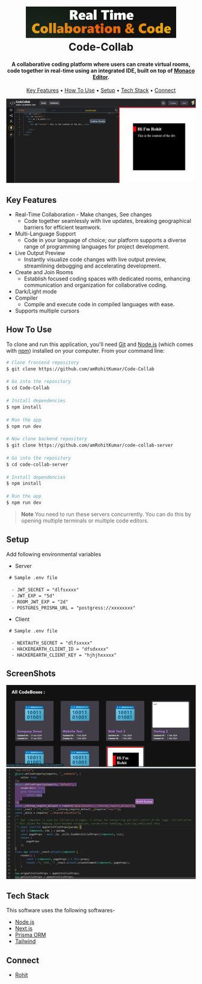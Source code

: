 
<h1 align="center">
  <br>
  <a href="https://code-collab-pink.vercel.app"><img src="https://raw.githubusercontent.com/amRohitKumar/Code-Collab/master/public/readme-assets/title.png" alt="Code-Collab" width="400"></a>
  <br>
  Code-Collab
  <br>
</h1>

<h4 align="center">A collaborative coding platform where users can create virtual rooms, code together in real-time using an integrated IDE, built on top of <a href="https://microsoft.github.io/monaco-editor/" target="_blank">Monaco Editor</a>.</h4>

<!-- <p align="center">
  <a href="https://badge.fury.io/js/electron-markdownify">
    <img src="https://badge.fury.io/js/electron-markdownify.svg"
         alt="Gitter">
  </a>
  <a href="https://gitter.im/amitmerchant1990/electron-markdownify"><img src="https://badges.gitter.im/amitmerchant1990/electron-markdownify.svg"></a>
  <a href="https://saythanks.io/to/bullredeyes@gmail.com">
      <img src="https://img.shields.io/badge/SayThanks.io-%E2%98%BC-1EAEDB.svg">
  </a>
  <a href="https://www.paypal.me/AmitMerchant">
    <img src="https://img.shields.io/badge/$-donate-ff69b4.svg?maxAge=2592000&amp;style=flat">
  </a>
</p> -->

<p align="center">
  <a href="#key-features">Key Features</a> •
  <a href="#how-to-use">How To Use</a> •
  <a href="#download">Setup</a> •
  <a href="#credits">Tech Stack</a> •
  <a href="#related">Connect</a>
</p>

![screenshot](https://raw.githubusercontent.com/amRohitKumar/Code-Collab/master/public/readme-assets/working.gif)
## Key Features

* Real-Time Collaboration - Make changes, See changes
  - Code together seamlessly with live updates, breaking geographical barriers for efficient teamwork.
* Multi-Language Support
  - Code in your language of choice; our platform supports a diverse range of programming languages for project development.
* Live Output Preview
  -  Instantly visualize code changes with live output preview, streamlining debugging and accelerating development.
* Create and Join Rooms
  - Establish focused coding spaces with dedicated rooms, enhancing communication and organization for collaborative coding.
* Dark/Light mode
* Compiler 
  - Compile and execute code in compiled languages with ease.
* Supports multiple cursors

## How To Use

To clone and run this application, you'll need [Git](https://git-scm.com) and [Node.js](https://nodejs.org/en/download/) (which comes with [npm](http://npmjs.com)) installed on your computer. From your command line:

```bash
# Clone frontend repository
$ git clone https://github.com/amRohitKumar/Code-Collab

# Go into the repository
$ cd Code-Collab

# Install dependencies
$ npm install

# Run the app
$ npm run dev

# Now clone backend repository
$ git clone https://github.com/amRohitKumar/code-collab-server

# Go into the repository
$ cd code-collab-server

# Install dependencies
$ npm install

# Run the app
$ npm run dev
```

> **Note**
> You need to run these servers concurrently. You can do this by opening multiple terminals or multiple code editors.


## Setup

Add following environmental variables 

- Server

```Plaintext
 # Sample .env file

  - JWT_SECRET = "dlfsxxxx"
  - JWT_EXP = "5d"
  - ROOM_JWT_EXP = "2d"
  - POSTGRES_PRISMA_URL = "postgress://xxxxxxxx"

```

- Client

```Plaintext
 # Sample .env file

  - NEXTAUTH_SECRET = "dlfsxxxx"
  - HACKEREARTH_CLIENT_ID = "dfsdxxxx"
  - HACKEREARTH_CLIENT_KEY = "hjhjhxxxxx"

``` 

## ScreenShots

![Dashboard](https://raw.githubusercontent.com/amRohitKumar/Code-Collab/master/public/readme-assets/dashboard.png)
![Code Ide](https://raw.githubusercontent.com/amRohitKumar/Code-Collab/master/public/code_ide.png)

## Tech Stack

This software uses the following softwares-

- [Node.js](https://nodejs.org/)
- [Next.js](https://nextjs.org/)
- [Prisma ORM](https://www.prisma.io/)
- [Tailwind](https://tailwindcss.com/)

## Connect

- [Rohit](https://www.linkedin.com/in/rohit-kumar-8ba1241bb/)

